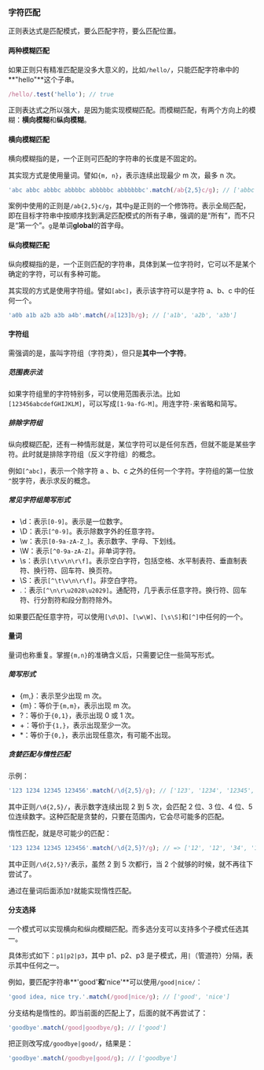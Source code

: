 ### 字符匹配

正则表达式是匹配模式，要么匹配字符，要么匹配位置。

#### 两种模糊匹配

如果正则只有精准匹配是没多大意义的，比如`/hello/`，只能匹配字符串中的**"hello"**这个子串。

```javascript
/hello/.test('hello'); // true
```

正则表达式之所以强大，是因为能实现模糊匹配。而模糊匹配，有两个方向上的模糊：**横向模糊**和**纵向模糊**。

#### 横向模糊匹配

横向模糊指的是，一个正则可匹配的字符串的长度是不固定的。

其实现方式是使用量词。譬如`{m, n}`，表示连续出现最少 m 次，最多 n 次。

```javascript
'abc abbc abbbc abbbbc abbbbbc abbbbbbc'.match(/ab{2,5}c/g); // ['abbc', 'abbbc', 'abbbbc', 'abbbbbc']
```

案例中使用的正则是`/ab{2,5}c/g`，其中`g`是正则的一个修饰符。表示全局匹配，即在目标字符串中按顺序找到满足匹配模式的所有子串，强调的是“所有”，而不只是“第一个”。`g`是单词**global**的首字母。

#### 纵向模糊匹配

纵向模糊指的是，一个正则匹配的字符串，具体到某一位字符时，它可以不是某个确定的字符，可以有多种可能。

其实现的方式是使用字符组。譬如`[abc]`，表示该字符可以是字符 a、b、c 中的任何一个。

```javascript
'a0b a1b a2b a3b a4b'.match(/a[123]b/g); // ['a1b', 'a2b', 'a3b']
```

#### 字符组

需强调的是，虽叫字符组（字符类），但只是**其中一个字符**。

##### 范围表示法

如果字符组里的字符特别多，可以使用范围表示法。比如`[123456abcdefGHIJKLM]`，可以写成`[1-9a-fG-M]`。用连字符`-`来省略和简写。

##### 排除字符组

纵向模糊匹配，还有一种情形就是，某位字符可以是任何东西，但就不能是某些字符。此时就是排除字符组（反义字符组）的概念。

例如`[^abc]`，表示一个除字符 a 、b、c 之外的任何一个字符。字符组的第一位放`^`脱字符，表示求反的概念。

##### 常见字符组简写形式

- \d：表示`[0-9]`。表示是一位数字。
- \D：表示`[^0-9]`。表示除数字外的任意字符。
- \w：表示`[0-9a-zA-Z_]`。表示数字、字母、下划线。
- \W：表示`[^0-9a-zA-Z]`。非单词字符。
- \s：表示`[\t\v\n\r\f]`。表示空白字符，包括空格、水平制表符、垂直制表符、换行符、回车符、换页符。
- \S：表示`[^\t\v\n\r\f]`。非空白字符。
- .：表示`[^\n\r\u2028\u2029]`。通配符，几乎表示任意字符。换行符、回车符、行分割符和段分割符除外。

如果要匹配任意字符，可以使用`[\d\D]`、`[\w\W]`、`[\s\S]`和`[^]`中任何的一个。

#### 量词

量词也称重复。掌握`{m,n}`的准确含义后，只需要记住一些简写形式。

##### 简写形式

- {m,}：表示至少出现 m 次。
- {m}：等价于`{m,m}`，表示出现 m 次。
- ?：等价于`{0,1}`，表示出现 0 或 1 次。
- +：等价于`{1,}`，表示出现至少一次。
- \*：等价于`{0,}`，表示出现任意次，有可能不出现。

##### 贪婪匹配与惰性匹配

示例：

```javascript
'123 1234 12345 123456'.match(/\d{2,5}/g); // ['123', '1234', '12345', '12345']
```

其中正则`/\d{2,5}/`，表示数字连续出现 2 到 5 次，会匹配 2 位、3 位、4 位、5 位连续数字。这种匹配是贪婪的，只要在范围内，它会尽可能多的匹配。

惰性匹配，就是尽可能少的匹配：

```javascript
'123 1234 12345 123456'.match(/\d{2,5}?/g); // => ['12', '12', '34', '12', '34', '12', '34', '56'];
```

其中正则`/\d{2,5}?/`表示，虽然 2 到 5 次都行，当 2 个就够的时候，就不再往下尝试了。

通过在量词后面添加`?`就能实现惰性匹配。

#### 分支选择

一个模式可以实现横向和纵向模糊匹配。而多选分支可以支持多个子模式任选其一。

具体形式如下：`p1|p2|p3`，其中 p1、p2、p3 是子模式，用`|`（管道符）分隔，表示其中任何之一。

例如，要匹配字符串**'good'**和**'nice'**可以使用`/good|nice/`：

```javascript
'good idea, nice try.'.match(/good|nice/g); // ['good', 'nice']
```

分支结构是惰性的。即当前面的匹配上了，后面的就不再尝试了：

```javascript
'goodbye'.match(/good|goodbye/g); // ['good']
```

把正则改写成`/goodbye|good/`，结果是：

```javascript
'goodbye'.match(/goodbye|good/g); // ['goodbye']
```
